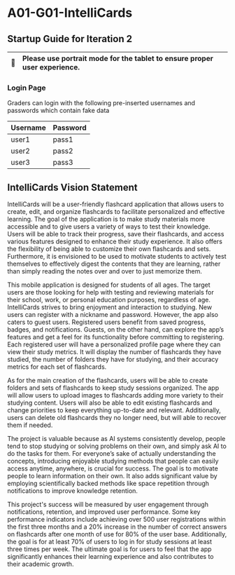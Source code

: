 # A01-G01-IntelliCards

## Startup Guide for Iteration 2

| :memo:        | Please use portrait mode for the tablet to ensure proper user experience.       |
|---------------|:------------------------|

### Login Page

Graders can login with the following pre-inserted usernames and passwords which contain fake data

| Username | Password |
|----------|----------|
| user1    | pass1    |
| user2    | pass2    |
| user3    | pass3    |


## IntelliCards Vision Statement

IntelliCards will be a user-friendly flashcard application that allows users to create, edit, and organize flashcards to facilitate personalized and effective learning. The goal of the application is to make study materials more accessible and to give users a variety of ways to test their knowledge. Users will be able to track their progress, save their flashcards, and access various features designed to enhance their study experience. It also offers the flexibility of being able to customize their own flashcards and sets. Furthermore, it is envisioned to be used to motivate students to actively test themselves to effectively digest the contents that they are learning, rather than simply reading the notes over and over to just memorize them.

This mobile application is designed for students of all ages. The target users are those looking for help with testing and reviewing materials for their school, work, or personal education purposes, regardless of age. IntelliCards strives to bring enjoyment and interaction to studying. New users can register with a nickname and password. However, the app also caters to guest users. Registered users benefit from saved progress, badges, and notifications. Guests, on the other hand, can explore the app’s features and get a feel for its functionality before committing to registering. Each registered user will have a personalized profile page where they can view their study metrics. It will display the number of flashcards they have studied, the number of folders they have for studying, and their accuracy metrics for each set of flashcards.

As for the main creation of the flashcards, users will be able to create folders and sets of flashcards to keep study sessions organized. The app will allow users to upload images to flashcards adding more variety to their studying content. Users will also be able to edit existing flashcards and change priorities to keep everything up-to-date and relevant. Additionally, users can delete old flashcards they no longer need, but will able to recover them if needed.

The project is valuable because as AI systems consistently develop, people tend to stop studying or solving problems on their own, and simply ask AI to do the tasks for them. For everyone’s sake of actually understanding the concepts, introducing enjoyable studying methods that people can easily access anytime, anywhere, is crucial for success. The goal is to motivate people to learn information on their own. It also adds significant value by employing scientifically backed methods like space repetition through notifications to improve knowledge retention. 

This project's success will be measured by user engagement through notifications, retention, and improved user performance. Some key performance indicators include achieving over 500 user registrations within the first three months and a 20% increase in the number of correct answers on flashcards after one month of use for 80% of the user base. Additionally, the goal is for at least 70% of users to log in for study sessions at least three times per week. The ultimate goal is for users to feel that the app significantly enhances their learning experience and also contributes to their academic growth.